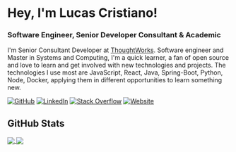 # Hey, I'm Lucas Cristiano!

### Software Engineer, Senior Developer Consultant & Academic

I'm Senior Consultant Developer at [ThoughtWorks](https://www.thoughtworks.com). Software engineer and Master in Systems and Computing, I'm a quick learner, a fan of open source and love to learn and get involved with new technologies and projects. The technologies I use most are JavaScript, React, Java, Spring-Boot, Python, Node, Docker, applying them in different opportunities to learn something new.

[![GitHub](https://img.shields.io/badge/GitHub-lucascriistiano-black)](https://github.com/lucascriistiano)
[![LinkedIn](https://img.shields.io/badge/LinkedIn-lucas--cristiano-blue)](https://linkedin.com/in/lucas-cristiano/)
[![Stack Overflow](https://img.shields.io/badge/Stack_Overflow-lucascriistiano-orange)](https://stackoverflow.com/users/story/4709250?tab=profile)
[![Website](https://img.shields.io/badge/Website-lucascriistiano.github.io-green)](https://lucascriistiano.github.io)
<!-- [![Blog](https://img.shields.io/badge/Blog-blog.lucascristiano.com-yellowgreen)](https://blog.lucascristiano.com) -->

## GitHub Stats

<a href="#">
  <img align="center" src="https://github-readme-stats.vercel.app/api?username=lucascriistiano&&show_icons=true&count_private=true&show_icons=true&include_all_commits=true" />
</a>
<a href="#">
  <img align="center" src="https://github-readme-stats.vercel.app/api/top-langs/?username=lucascriistiano&hide=html,css&langs_count=10&layout=compact" />
</a>
